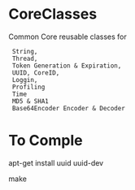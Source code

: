 # CoreClasses
 Common Core reusable classes for 

     String,
     Thread, 
     Token Generation & Expiration, 
     UUID, CoreID, 
     Loggin,
     Profiling
     Time
     MD5 & SHA1
     Base64Encoder Encoder & Decoder

 # To Comple

 apt-get install uuid uuid-dev

 make